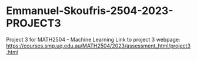 # Emmanuel-Skoufris-2504-2023-PROJECT3
Project 3 for MATH2504 - Machine Learning
Link to project 3 webpage: https://courses.smp.uq.edu.au/MATH2504/2023/assessment_html/project3.html
